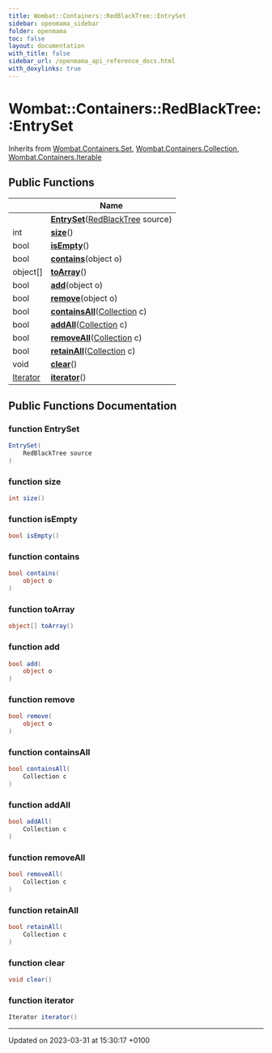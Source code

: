 ```yaml
---
title: Wombat::Containers::RedBlackTree::EntrySet
sidebar: openmama_sidebar
folder: openmama
toc: false
layout: documentation
with_title: false
sidebar_url: /openmama_api_reference_docs.html
with_doxylinks: true
---
```


# Wombat::Containers::RedBlackTree::EntrySet





Inherits from [Wombat.Containers.Set](interfaceWombat_1_1Containers_1_1Set.html), [Wombat.Containers.Collection](interfaceWombat_1_1Containers_1_1Collection.html), [Wombat.Containers.Iterable](interfaceWombat_1_1Containers_1_1Iterable.html)

## Public Functions

|                | Name           |
| -------------- | -------------- |
| | **[EntrySet](classWombat_1_1Containers_1_1RedBlackTree_1_1EntrySet.html#function-entryset)**([RedBlackTree](classWombat_1_1Containers_1_1RedBlackTree.html) source) |
| int | **[size](classWombat_1_1Containers_1_1RedBlackTree_1_1EntrySet.html#function-size)**() |
| bool | **[isEmpty](classWombat_1_1Containers_1_1RedBlackTree_1_1EntrySet.html#function-isempty)**() |
| bool | **[contains](classWombat_1_1Containers_1_1RedBlackTree_1_1EntrySet.html#function-contains)**(object o) |
| object[] | **[toArray](classWombat_1_1Containers_1_1RedBlackTree_1_1EntrySet.html#function-toarray)**() |
| bool | **[add](classWombat_1_1Containers_1_1RedBlackTree_1_1EntrySet.html#function-add)**(object o) |
| bool | **[remove](classWombat_1_1Containers_1_1RedBlackTree_1_1EntrySet.html#function-remove)**(object o) |
| bool | **[containsAll](classWombat_1_1Containers_1_1RedBlackTree_1_1EntrySet.html#function-containsall)**([Collection](interfaceWombat_1_1Containers_1_1Collection.html) c) |
| bool | **[addAll](classWombat_1_1Containers_1_1RedBlackTree_1_1EntrySet.html#function-addall)**([Collection](interfaceWombat_1_1Containers_1_1Collection.html) c) |
| bool | **[removeAll](classWombat_1_1Containers_1_1RedBlackTree_1_1EntrySet.html#function-removeall)**([Collection](interfaceWombat_1_1Containers_1_1Collection.html) c) |
| bool | **[retainAll](classWombat_1_1Containers_1_1RedBlackTree_1_1EntrySet.html#function-retainall)**([Collection](interfaceWombat_1_1Containers_1_1Collection.html) c) |
| void | **[clear](classWombat_1_1Containers_1_1RedBlackTree_1_1EntrySet.html#function-clear)**() |
| [Iterator](interfaceWombat_1_1Containers_1_1Iterator.html) | **[iterator](classWombat_1_1Containers_1_1RedBlackTree_1_1EntrySet.html#function-iterator)**() |

## Public Functions Documentation

### function EntrySet

```csharp
EntrySet(
    RedBlackTree source
)
```


### function size

```csharp
int size()
```


### function isEmpty

```csharp
bool isEmpty()
```


### function contains

```csharp
bool contains(
    object o
)
```


### function toArray

```csharp
object[] toArray()
```


### function add

```csharp
bool add(
    object o
)
```


### function remove

```csharp
bool remove(
    object o
)
```


### function containsAll

```csharp
bool containsAll(
    Collection c
)
```


### function addAll

```csharp
bool addAll(
    Collection c
)
```


### function removeAll

```csharp
bool removeAll(
    Collection c
)
```


### function retainAll

```csharp
bool retainAll(
    Collection c
)
```


### function clear

```csharp
void clear()
```


### function iterator

```csharp
Iterator iterator()
```


-------------------------------

Updated on 2023-03-31 at 15:30:17 +0100